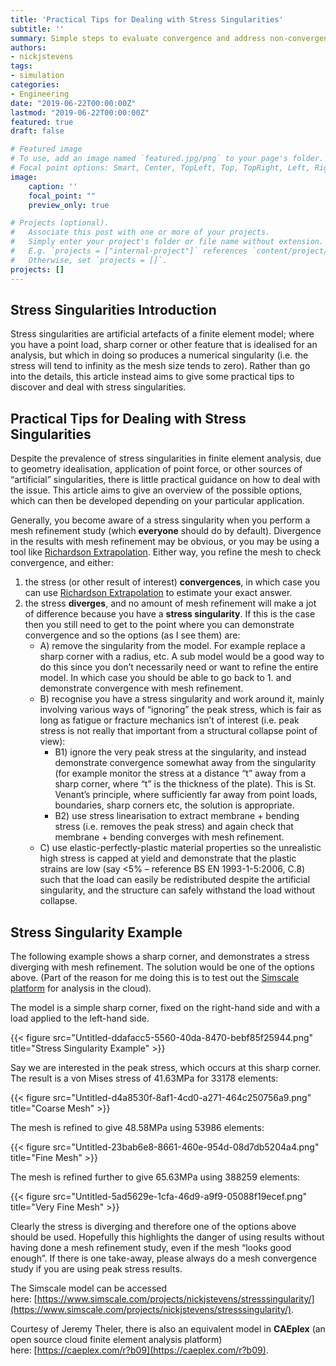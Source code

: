 ```yaml
---
title: 'Practical Tips for Dealing with Stress Singularities'
subtitle: ''
summary: Simple steps to evaluate convergence and address non-convergence
authors:
- nickjstevens
tags:
- simulation
categories:
- Engineering
date: "2019-06-22T00:00:00Z"
lastmod: "2019-06-22T00:00:00Z"
featured: true
draft: false

# Featured image
# To use, add an image named `featured.jpg/png` to your page's folder.
# Focal point options: Smart, Center, TopLeft, Top, TopRight, Left, Right, BottomLeft, Bottom, BottomRight
image:
    caption: ''
    focal_point: ""
    preview_only: true

# Projects (optional).
#   Associate this post with one or more of your projects.
#   Simply enter your project's folder or file name without extension.
#   E.g. `projects = ["internal-project"]` references `content/project/deep-learning/index.md`.
#   Otherwise, set `projects = []`.
projects: []
---
```


## Stress Singularities Introduction

Stress singularities are artificial artefacts of a finite element model; where you have a point load, sharp corner or other feature that is idealised for an analysis, but which in doing so produces a numerical singularity (i.e. the stress will tend to infinity as the mesh size tends to zero). Rather than go into the details, this article instead aims to give some practical tips to discover and deal with stress singularities.

## Practical Tips for Dealing with Stress Singularities

Despite the prevalence of stress singularities in finite element analysis, due to geometry idealisation, application of point force, or other sources of “artificial” singularities, there is little practical guidance on how to deal with the issue. This article aims to give an overview of the possible options, which can then be developed depending on your particular application.

Generally, you become aware of a stress singularity when you perform a mesh refinement study (which **everyone** should do by default). Divergence in the results with mesh refinement may be obvious, or you may be using a tool like [Richardson Extrapolation](https://nickjstevens.com/post/2019/richardson-extrapolation-and-grid-convergence/). Either way, you refine the mesh to check convergence, and either:

1. the stress (or other result of interest) **convergences**, in which case you can use [Richardson Extrapolation](https://nickjstevens.com/post/2019/richardson-extrapolation-and-grid-convergence/) to estimate your exact answer.
2. the stress **diverges**, and no amount of mesh refinement will make a jot of difference because you have a **stress singularity**. If this is the case then you still need to get to the point where you can demonstrate convergence and so the options (as I see them) are:
    - A) remove the singularity from the model. For example replace a sharp corner with a radius, etc. A sub model would be a good way to do this since you don’t necessarily need or want to refine the entire model. In which case you should be able to go back to 1. and demonstrate convergence with mesh refinement.
    - B) recognise you have a stress singularity and work around it, mainly involving various ways of “ignoring” the peak stress, which is fair as long as fatigue or fracture mechanics isn’t of interest (i.e. peak stress is not really that important from a structural collapse point of view):
        - B1) ignore the very peak stress at the singularity, and instead demonstrate convergence somewhat away from the singularity (for example monitor the stress at a distance “t” away from a sharp corner, where “t” is the thickness of the plate). This is St. Venant’s principle, where sufficiently far away from point loads, boundaries, sharp corners etc, the solution is appropriate.
        - B2) use stress linearisation to extract membrane + bending stress (i.e. removes the peak stress) and again check that membrane + bending converges with mesh refinement.
    - C) use elastic-perfectly-plastic material properties so the unrealistic high stress is capped at yield and demonstrate that the plastic strains are low (say <5% – reference BS EN 1993-1-5:2006, C.8) such that the load can easily be redistributed despite the artificial singularity, and the structure can safely withstand the load without collapse.

## Stress Singularity Example

The following example shows a sharp corner, and demonstrates a stress diverging with mesh refinement. The solution would be one of the options above. (Part of the reason for me doing this is to test out the [Simscale platform](https://www.simscale.com/) for analysis in the cloud).

The model is a simple sharp corner, fixed on the right-hand side and with a load applied to the left-hand side.

{{< figure src="Untitled-ddafacc5-5560-40da-8470-bebf85f25944.png" title="Stress Singularity Example" >}}

Say we are interested in the peak stress, which occurs at this sharp corner. The result is a von Mises stress of 41.63MPa for 33178 elements:

{{< figure src="Untitled-d4a8530f-8af1-4cd0-a271-464c250756a9.png" title="Coarse Mesh" >}}

The mesh is refined to give 48.58MPa using 53986 elements:

{{< figure src="Untitled-23bab6e8-8661-460e-954d-08d7db5204a4.png" title="Fine Mesh" >}}

The mesh is refined further to give 65.63MPa using 388259 elements:

{{< figure src="Untitled-5ad5629e-1cfa-46d9-a9f9-05088f19ecef.png" title="Very Fine Mesh" >}}

Clearly the stress is diverging and therefore one of the options above should be used. Hopefully this highlights the danger of using results without having done a mesh refinement study, even if the mesh “looks good enough”. If there is one take-away, please always do a mesh convergence study if you are using peak stress results.

The Simscale model can be accessed here: [https://www.simscale.com/projects/nickjstevens/stresssingularity/](https://www.simscale.com/projects/nickjstevens/stresssingularity/).

Courtesy of Jeremy Theler, there is also an equivalent model in **CAEplex** (an open source cloud finite element analysis platform) here: [https://caeplex.com/r?b09](https://caeplex.com/r?b09).